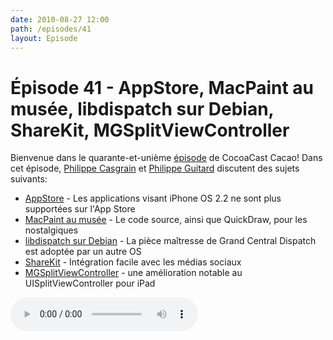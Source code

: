 ```yaml
---
date: 2010-08-27 12:00
path: /episodes/41
layout: Episode
---
```

# Épisode 41 - AppStore, MacPaint au musée, libdispatch sur Debian, ShareKit, MGSplitViewController
<p>Bienvenue dans le quarante-et-unième <a href="http://media.libsyn.com/media/cocoacast/cct_fr_episode41.mp3" title="CocoaCast Cacao Episode 41">épisode</a> de CocoaCast Cacao! Dans cet épisode, <a href="http://www.twitter.com/philippec" title="Philippe Casgrain sur Twitter">Philippe Casgrain</a> et <a href="http://www.twitter.com/philippeguitard" title="Philippe Guitard sur Twitter">Philippe Guitard</a> discutent des sujets suivants:</p>
<ul><li><a href="http://developer.apple.com/iphone/checklist/" title="AppStore">AppStore</a> - Les applications visant iPhone OS 2.2 ne sont plus supportées sur l'App Store</li>
<li><a href="http://www.computerhistory.org/highlights/macpaint/" title="MacPaint au musée">MacPaint au musée</a> - Le code source, ainsi que QuickDraw, pour les nostalgiques</li>
<li><a href="http://blog.technologeek.org/2010/07/17/330" title="libdispatch sur Debian">libdispatch sur Debian</a> - La pièce maîtresse de Grand Central Dispatch est adoptée par un autre OS</li>
<li><a href="http://www.getsharekit.com/" title="ShareKit">ShareKit</a> - Intégration facile avec les médias sociaux</li>
<li><a href="http://mattgemmell.com/2010/07/31/mgsplitviewcontroller-for-ipad" title="MGSplitViewController">MGSplitViewController</a> - une amélioration notable au UISplitViewController pour iPad</li>
</ul>
<p><audio controls><source src="https://archive.org/download/cacaocast/cacaocast_41.mp3" type="audio/mpeg"><source src="https://archive.org/download/cacaocast/cacaocast_41.mp3" type="audio/mp4">Votre navigateur ne supporte pas l'élément audio / Your browser does not support the audio element.</audio></p>
